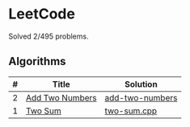 # LeetCode

Solved 2/495 problems.

## Algorithms

\# | Title | Solution
-- | -- | --
2 | [Add Two Numbers](https://leetcode.com/problems/add-two-numbers) | [add-two-numbers](2.Add_Two_Numbers/add-two-numbers.cpp)
1 | [Two Sum](https://leetcode.com/problems/two-sum) | [two-sum.cpp](1.Two_Sum/two-sum.cpp)
